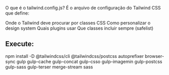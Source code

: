 O que é o tailwind.config.js?
É o arquivo de configuração do Tailwind CSS que define:

Onde o Tailwind deve procurar por classes CSS
Como personalizar o design system
Quais plugins usar
Que classes incluir sempre (safelist)

<!--
This section lists the development dependencies required for building and optimizing the WordPress theme.
It includes tools for Tailwind CSS integration, CSS and JS processing, image optimization, and live browser reloading.
Install these packages using npm to enable the build workflow described in this theme.
-->

## Execute:

npm install -D @tailwindcss/cli @tailwindcss/postcss autoprefixer browser-sync gulp gulp-cache gulp-concat gulp-csso gulp-imagemin gulp-postcss gulp-sass gulp-terser merge-stream sass
